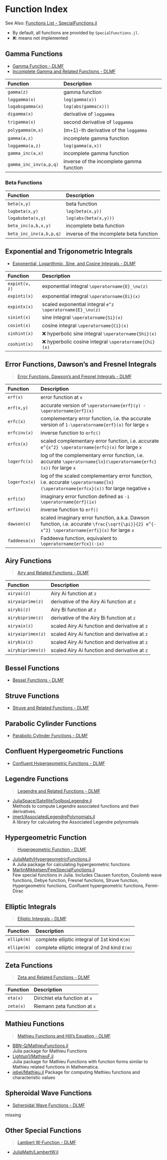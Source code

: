 # Function Index



See Also: [Functions List - SpecialFunctions.jl](https://specialfunctions.juliamath.org/stable/functions_overview/)

- By default, all functions are provided by `SpecialFunctions.jl`.
- ❌: means not implemented


## Gamma Functions
- [Gamma Function - DLMF](https://dlmf.nist.gov/5)
- [Incomplete Gamma and Related Functions - DLMF](https://dlmf.nist.gov/8)

| Function | Description |
|:-------- |:----------- |
| `gamma(z)`        | gamma function |
| `loggamma(x)`     | `log(gamma(x))` |
| `logabsgamma(x)`  | `log(abs(gamma(x)))` |
| `digamma(x)`      | derivative of `loggamma` |
| `trigamma(x)`     | second derivative of `loggamma` |
| `polygamma(m,x)`  | (m+1)-th derivative of the `loggamma` |
| `gamma(a,z)`          | incomplete gamma function |
| `loggamma(a,z)`       | `log(gamma(a,x))` |
| `gamma_inc(a,x)`      | incomplete gamma function |
| `gamma_inc_inv(a,p,q)` | inverse of the incomplete gamma function |

### Beta Functions
| Function | Description |
|:-------- |:----------- |
| `beta(x,y)`           | beta function |
| `logbeta(x,y)`        | `log(beta(x,y))` |
| `logabsbeta(x,y)`     | `log(abs(beta(x,y)))` |
| `beta_inc(a,b,x,y)`   | incomplete beta function |
| `beta_inc_inv(a,b,p,q)` | inverse of the incomplete beta function |


## Exponential and Trigonometric Integrals
- [Exponential, Logarithmic, Sine, and Cosine Integrals - DLMF](https://dlmf.nist.gov/6)

| Function | Description |
|:-------- |:----------- |
| `expint(ν, z)`    | exponential integral  ``\operatorname{E}_\nu(z)`` |
| `expinti(x)`      | exponential integral  ``\operatorname{Ei}(x)`` |
| `expintx(x)`      | scaled exponential integral  ``e^z \operatorname{E}_\nu(z)`` |
| `sinint(x)`   | sine integral  ``\operatorname{Si}(x)`` |
| `cosint(x)`   | cosine integral  ``\operatorname{Ci}(x)`` |
| `sinhint(x)`  | ❌ hyperbolic sine integral  ``\operatorname{Shi}(x)`` |
| `coshint(x)`  | ❌ hyperbolic cosine integral  ``\operatorname{Chi}(x)`` |


## Error Functions, Dawson’s and Fresnel Integrals
> [Error Functions, Dawson’s and Fresnel Integrals - DLMF](https://dlmf.nist.gov/7)

| Function      | Description             |
|:------------- |:----------------------- |
| `erf(x)`      | error function at ``x`` |
| `erf(x,y)`    | accurate version of ``\operatorname{erf}(y) - \operatorname{erf}(x)`` |
| `erfc(x)`     | complementary error function, i.e. the accurate version of ``1-\operatorname{erf}(x)`` for large ``x`` |
| `erfcinv(x)`  | inverse function to `erfc()` |
| `erfcx(x)`    | scaled complementary error function, i.e. accurate ``e^{x^2} \operatorname{erfc}(x)`` for large ``x`` |
| `logerfc(x)`  | log of the complementary error function, i.e. accurate ``\operatorname{ln}(\operatorname{erfc}(x))`` for large ``x`` |
| `logerfcx(x)` | log of the scaled complementary error function, i.e. accurate ``\operatorname{ln}(\operatorname{erfcx}(x))`` for large negative ``x`` |
| `erfi(x)`     | imaginary error function defined as ``-i \operatorname{erf}(ix)`` |
| `erfinv(x)`   | inverse function to `erf()` |
| `dawson(x)`   | scaled imaginary error function, a.k.a. Dawson function, i.e. accurate ``\frac{\sqrt{\pi}}{2} e^{-x^2} \operatorname{erfi}(x)`` for large ``x`` |
| `faddeeva(x)` | Faddeeva function, equivalent to ``\operatorname{erfcx}(-ix)`` |


## Airy Functions
> [Airy and Related Functions - DLMF](https://dlmf.nist.gov/9)

| Function          | Description                                   |
|:----------------- |:--------------------------------------------- |
| `airyai(z)`       | Airy Ai function at `z`                       |
| `airyaiprime(z)`  | derivative of the Airy Ai function at `z`     |
| `airybi(z)`       | Airy Bi function at `z`                       |
| `airybiprime(z)`  | derivative of the Airy Bi function at `z`     |
| `airyaix(z)`      | scaled Airy Ai function and derivative at `z` |
| `airyaiprimex(z)` | scaled Airy Ai function and derivative at `z` |
| `airybix(z)`      | scaled Airy Ai function and derivative at `z` |
| `airybiprimex(z)` | scaled Airy Ai function and derivative at `z` |


## Bessel Functions
- [Bessel Functions - DLMF](https://dlmf.nist.gov/10)


## Struve Functions
- [Struve and Related Functions - DLMF](https://dlmf.nist.gov/11)


## Parabolic Cylinder Functions
- [Parabolic Cylinder Functions - DLMF](https://dlmf.nist.gov/12)


## Confluent Hypergeometric Functions
- [Confluent Hypergeometric Functions - DLMF](https://dlmf.nist.gov/13)


## Legendre Functions
> [Legendre and Related Functions - DLMF](https://dlmf.nist.gov/14)

- [JuliaSpace/SatelliteToolboxLegendre.jl](https://github.com/JuliaSpace/SatelliteToolboxLegendre.jl)  
    Methods to compute Legendre associated functions and their derivatives.
- [jmert/AssociatedLegendrePolynomials.jl](https://github.com/jmert/AssociatedLegendrePolynomials.jl)  
    A library for calculating the Associated Legendre polynomials


## Hypergeometric Function
> [Hypergeometric Function - DLMF](https://dlmf.nist.gov/15)

- [JuliaMath/HypergeometricFunctions.jl](https://github.com/JuliaMath/HypergeometricFunctions.jl)  
    A Julia package for calculating hypergeometric functions
- [MartinMikkelsen/FewSpecialFunctions.jl](https://github.com/MartinMikkelsen/FewSpecialFunctions.jl)  
    Few special functions in Julia.
    Includes Clausen function, Coulomb wave functions, Debye function,
    Fresnel functions, Struve function, Hypergeometric functions,
    Confluent hypergeometric functions, Fermi-Dirac


## Elliptic Integrals
> [Elliptic Integrals - DLMF](https://dlmf.nist.gov/19)

| Function    | Description                                     |
|:----------- |:----------------------------------------------- |
| `ellipk(m)` | complete elliptic integral of 1st kind ``K(m)`` |
| `ellipe(m)` | complete elliptic integral of 2nd kind ``E(m)`` |


## Zeta Functions
> [Zeta and Related Functions - DLMF](https://dlmf.nist.gov/25)

| Function  | Description                   |
|:--------- |:----------------------------- |
| `eta(x)`  | Dirichlet eta function at `x` |
| `zeta(x)` | Riemann zeta function at `x`  |


## Mathieu Functions
> [Mathieu Functions and Hill’s Equation - DLMF](https://dlmf.nist.gov/28)

- [BBN-Q/MathieuFunctions.jl](https://github.com/BBN-Q/MathieuFunctions.jl)  
    Julia package for Mathieu Functions
- [Lightup1/MathieuF.jl](https://github.com/Lightup1/MathieuF.jl)  
    Julia package for Mathieu Functions with function forms similar to
    Mathieu related functions in Mathematica.
- [jebej/Mathieu.jl](https://github.com/jebej/Mathieu.jl)
    Package for computing Mathieu functions and characteristic values


## Spheroidal Wave Functions
- [Spheroidal Wave Functions - DLMF](https://dlmf.nist.gov/30)

missing

## Other Special Functions
> [Lambert W-Function - DLMF](https://dlmf.nist.gov/4.13)

- [JuliaMath/LambertW.jl](https://github.com/JuliaMath/LambertW.jl)
